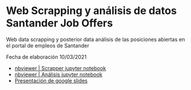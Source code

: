 # Web Scrapping y análisis de datos Santander Job Offers

Web data scrapping y posterior data análisis de las posiciones abiertas en el portal de empleos de Santander

Fecha de elaboración 10/03/2021

* [nbviewer | Scrapper jupyter notebook](https://nbviewer.org/github/yagopajarino/ds-santanderJobOffers/blob/main/scrapper.ipynb)
* [nbviewer | Análisis jupyter notebook](https://nbviewer.org/github/yagopajarino/ds-santanderJobOffers/blob/main/analisis.ipynb)
* [Presentación de google slides](https://docs.google.com/presentation/d/1291S8vkUv8k9-2mHfdd5PPPjP5hVJCcx0I9FaparjgU/edit?usp=sharing)
